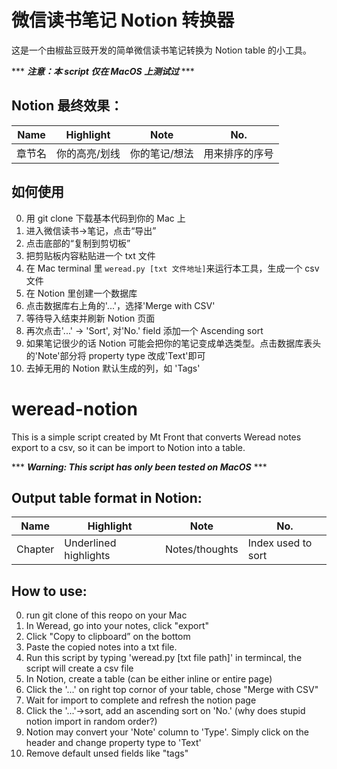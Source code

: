 # 微信读书笔记 Notion 转换器
这是一个由椒盐豆豉开发的简单微信读书笔记转换为 Notion table 的小工具。

*** ***注意：本 script 仅在 MacOS 上测试过*** ***

## Notion 最终效果：
| Name | Highlight | Note | No. |
| --- | --- | --- | --- |
|章节名|你的高亮/划线|你的笔记/想法|用来排序的序号|

## 如何使用
0. 用 git clone 下载基本代码到你的 Mac 上
1. 进入微信读书->笔记，点击“导出”
2. 点击底部的“复制到剪切板”
3. 把剪贴板内容粘贴进一个 txt 文件
4. 在 Mac terminal 里 `weread.py [txt 文件地址]`来运行本工具，生成一个 csv 文件
5. 在 Notion 里创建一个数据库
6. 点击数据库右上角的'...'，选择'Merge with CSV'
7. 等待导入结束并刷新 Notion 页面
8. 再次点击'...' -> 'Sort', 对'No.' field 添加一个 Ascending sort
9. 如果笔记很少的话 Notion 可能会把你的笔记变成单选类型。点击数据库表头的'Note'部分将 property type 改成'Text'即可
10. 去掉无用的 Notion 默认生成的列，如 'Tags'


# weread-notion
This is a simple script created by Mt Front that converts Weread notes export to a csv, so it can be import to Notion into a table.

*** ***Warning: This script has only been tested on MacOS*** ***

## Output table format in Notion:

| Name | Highlight | Note | No. |
| --- | --- | --- | --- |
|Chapter|Underlined highlights|Notes/thoughts|Index used to sort|


## How to use:
0. run git clone of this reopo on your Mac
1. In Weread, go into your notes, click "export"
2. Click "Copy to clipboard” on the bottom
3. Paste the copied notes into a txt file.
4. Run this script by typing 'weread.py [txt file path]' in termincal, the script will create a csv file
5. In Notion, create a table (can be either inline or entire page)
6. Click the '...' on right top cornor of your table, chose "Merge with CSV"
7. Wait for import to complete and refresh the notion page
8. Click the '...'->sort, add an ascending sort on 'No.' (why does stupid notion import in random order?)
9. Notion may convert your 'Note' column to 'Type'. Simply click on the header and change property type to 'Text'
10. Remove default unsed fields like "tags"
